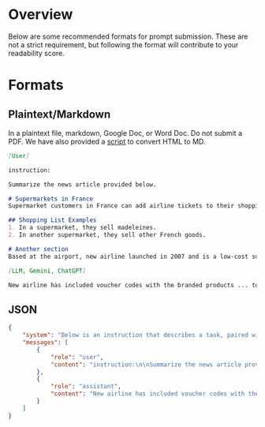 # Overview
Below are some recommended formats for prompt submission. These are not a strict requirement, but following the format will contribute to your readability score.

# Formats
## Plaintext/Markdown
In a plaintext file, markdown, Google Doc, or Word Doc. Do not submit a PDF. We have also provided a [script](/helpful_scripts/html_to_md_converter.py) to convert HTML to MD.
```markdown
[User]

instruction:

Summarize the news article provided below.

# Supermarkets in France
Supermarket customers in France can add airline tickets to their shopping lists thanks to a unique promotion by a budget airline. 

## Shopping List Examples
1. In a supermarket, they sell madeleines.
2. In another supermarket, they sell other French goods.

# Another section
Based at the airport, new airline launched in 2007 and is a low-cost subsidiary of the airline.

[LLM, Gemini, ChatGPT]

New airline has included voucher codes with the branded products ... to pay a booking fee and checked baggage fees.

```
## JSON
```json
{
    "system": "Below is an instruction that describes a task, paired with an input that provides further context. Write a response that appropriately completes the request.",
    "messages": [
        {
            "role": "user",
            "content": "instruction:\n\nSummarize the news article provided below.\n\ninput:\nSupermarket customers in France can add airline tickets to their shopping lists thanks to a unique promotion by a budget airline. ... Based at the airport, new airline launched in 2007 and is a low-cost subsidiary of the airline."
        },
        {
            "role": "assistant",
            "content": "New airline has included voucher codes with the branded products ... to pay a booking fee and checked baggage fees ."
        }
    ]
}
```